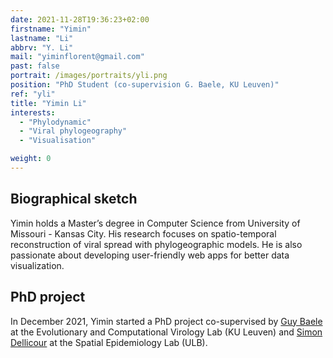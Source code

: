 ```yaml
---
date: 2021-11-28T19:36:23+02:00
firstname: "Yimin"
lastname: "Li"
abbrv: "Y. Li"
mail: "yiminflorent@gmail.com"
past: false
portrait: /images/portraits/yli.png
position: "PhD Student (co-supervision G. Baele, KU Leuven)"
ref: "yli"
title: "Yimin Li"
interests:
  - "Phylodynamic"
  - "Viral phylogeography"
  - "Visualisation"

weight: 0
---
```


## Biographical sketch

Yimin holds a Master’s degree in Computer Science from University of Missouri - Kansas City. His research focuses on spatio-temporal reconstruction of viral spread with phylogeographic models. He is also passionate about developing user-friendly web apps for better data visualization.

## PhD project

In December 2021, Yimin started a PhD project co-supervised by [Guy Baele](https://rega.kuleuven.be/cev/ecv/staff-members/00075702) at the Evolutionary and Computational Virology Lab (KU Leuven) and [Simon Dellicour](https://spell.ulb.be/person/simon-dellicour/) at the Spatial Epidemiology Lab (ULB).
